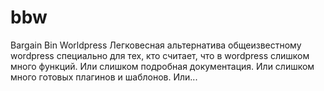 # bbw
 Bargain Bin Worldpress
Легковесная альтернатива общеизвестному wordpress специально для тех, кто считает, что в wordpress слишком много функций. Или слишком подробная документация. Или слишком много готовых плагинов и шаблонов. Или...

